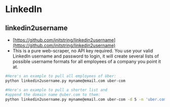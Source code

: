 # LinkedIn

## linkedin2username

* [https://github.com/initstring/linkedin2username](https://github.com/initstring/linkedin2username)
* This is a pure web-scraper, no API key required. You use your valid LinkedIn username and password to login, it will create several lists of possible username formats for all employees of a company you point it at.

```bash
#Here's an example to pull all employees of Uber:
python linkedin2username.py myname@email.com uber-com

#Here's an example to pull a shorter list and 
#append the domain name @uber.com to them:
python linkedin2username.py myname@email.com uber-com -d 5 -n 'uber.com'
```
